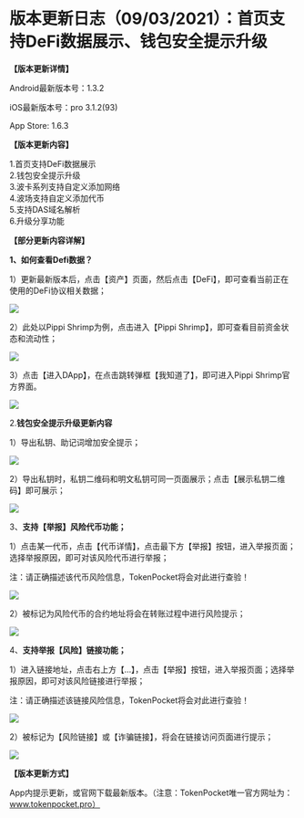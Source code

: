 # 版本更新日志（09/03/2021）：首页支持DeFi数据展示、钱包安全提示升级

**【版本更新详情】**

Android最新版本号：1.3.2

iOS最新版本号：pro 3.1.2\(93\)

App Store: 1.6.3

**【版本更新内容】**

1.首页支持DeFi数据展示  
2.钱包安全提示升级  
3.波卡系列支持自定义添加网络  
4.波场支持自定义添加代币  
5.支持DAS域名解析  
6.升级分享功能

**【部分更新内容详解】**

**1、如何查看Defi数据？**

1）更新最新版本后，点击【资产】页面，然后点击【DeFi】，即可查看当前正在使用的DeFi协议相关数据；

![](../../.gitbook/assets/group-18719.png)

2）此处以Pippi Shrimp为例，点击进入【Pippi Shrimp】，即可查看目前资金状态和流动性；

![](../../.gitbook/assets/group-18720.png)

3）点击【进入DApp】，在点击跳转弹框【我知道了】，即可进入Pippi Shrimp官方界面。

![](../../.gitbook/assets/group-18721.png)

2.**钱包安全提示升级更新内容**

1）导出私钥、助记词增加安全提示；

![](../../.gitbook/assets/group-18722.png)

2）导出私钥时，私钥二维码和明文私钥可同一页面展示；点击【展示私钥二维码】即可展示；

![](../../.gitbook/assets/group-18723.png)

3、**支持【举报】风险代币功能；**

1）点击某一代币，点击【代币详情】，点击最下方【举报】按钮，进入举报页面；选择举报原因，即可对该风险代币进行举报；

注：请正确描述该代币风险信息，TokenPocket将会对此进行查验！

![](../../.gitbook/assets/group-18724.png)

2）被标记为风险代币的合约地址将会在转账过程中进行风险提示；

![](../../.gitbook/assets/group-18725.png)

4、**支持举报【风险】链接功能；**

1）进入链接地址，点击右上方【…】，点击【举报】按钮，进入举报页面；选择举报原因，即可对该风险链接进行举报；

注：请正确描述该链接风险信息，TokenPocket将会对此进行查验！

![](../../.gitbook/assets/group-18726.png)

2）被标记为【风险链接】或【诈骗链接】，将会在链接访问页面进行提示；

![](../../.gitbook/assets/group-18727.png)

**【版本更新方式】**

App内提示更新，或官网下载最新版本。（注意：TokenPocket唯一官方网址为：www.tokenpocket.pro）

